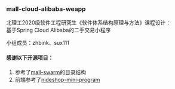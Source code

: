 ### mall-cloud-alibaba-weapp
 北理工2020级软件工程研究生《软件体系结构原理与方法》课程设计：\
 基于Spring Cloud Alibaba的二手交易小程序

 小组成员：zhbink、sux111



#### 感谢以下开源项目：
1. 参考了[mall-swarm](https://github.com/macrozheng/mall-swarm)的目录结构
2. 前端参考了[nideshop-mini-program](https://github.com/tumobi/nideshop-mini-program)


